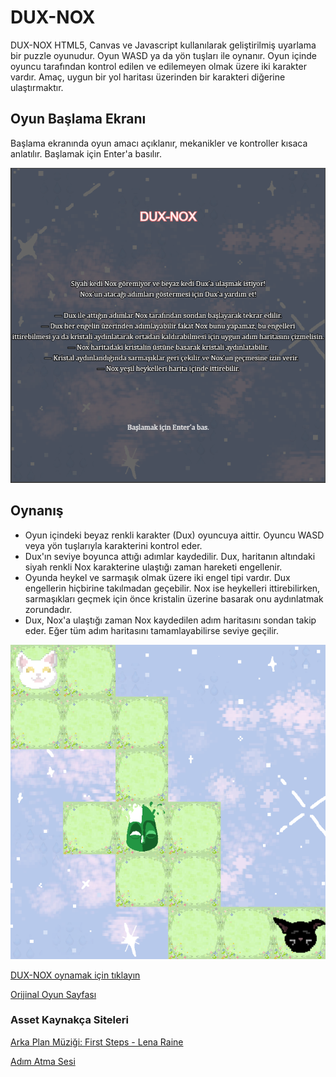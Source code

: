 # DUX-NOX
DUX-NOX HTML5, Canvas ve Javascript kullanılarak geliştirilmiş uyarlama bir puzzle oyunudur. Oyun WASD ya da yön tuşları ile oynanır. Oyun içinde oyuncu tarafından kontrol edilen ve edilemeyen olmak üzere iki karakter vardır. Amaç, uygun bir yol haritası üzerinden bir karakteri diğerine ulaştırmaktır.
## Oyun Başlama Ekranı
Başlama ekranında oyun amacı açıklanır, mekanikler ve kontroller kısaca anlatılır. Başlamak için Enter'a basılır.

![Başlama Ekranı](images/baslatma-ekrani.png)

## Oynanış
- Oyun içindeki beyaz renkli karakter (Dux) oyuncuya aittir. Oyuncu WASD veya yön tuşlarıyla karakterini kontrol eder.
- Dux'ın seviye boyunca attığı adımlar kaydedilir. Dux, haritanın altındaki siyah renkli Nox karakterine ulaştığı zaman hareketi engellenir.
- Oyunda heykel ve sarmaşık olmak üzere iki engel tipi vardır. Dux engellerin hiçbirine takılmadan geçebilir. Nox ise heykelleri ittirebilirken, sarmaşıkları geçmek için önce kristalin üzerine basarak onu aydınlatmak zorundadır.
- Dux, Nox'a ulaştığı zaman Nox kaydedilen adım haritasını sondan takip eder. Eğer tüm adım haritasını tamamlayabilirse seviye geçilir.

![Oyun ekranı](images/oyun-ekrani.png)

[DUX-NOX oynamak için tıklayın](https://ecemino.github.io/my-game/)

[Orijinal Oyun Sayfası](https://elvinlc.itch.io/dux-nox)

### Asset Kaynakça Siteleri

[Arka Plan Müziği: First Steps - Lena Raine](https://archive.org/download/official-celeste-original-soundtrack-06-checking-in)

[Adım Atma Sesi](https://soundeffectgenerator.org/en/sound-effects/hop-sound-effect)
